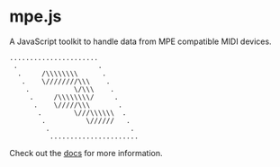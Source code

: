 # mpe.js

A JavaScript toolkit to handle data from MPE compatible MIDI devices.

```
......................
 .                    .
  .     /\\\\\\\\      .
   .    \////////\\\    .
    .           \/\\\    .
     .     /\\\\\\\\/     .
      .    \/////\\\       .
       .        \///\\\\\\  .
        .          \//////   .
         .                    .
          ......................
```

Check out the [docs](https://weareroli.github.io/mpejs) for more information.
